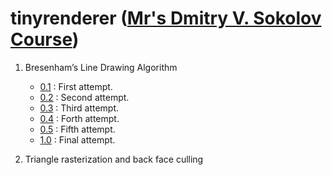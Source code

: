 # tinyrenderer ([Mr's Dmitry V. Sokolov Course](https://github.com/ssloy/tinyrenderer/wiki))

1. Bresenham’s Line Drawing Algorithm
    * [0.1](https://github.com/sT4R3K/tinyrenderer/tree/57ba654997e9e0b5fa70a18c1dcc959c6436c87f) : First attempt.
    * [0.2](https://github.com/sT4R3K/tinyrenderer/tree/df9f5c00734afb957eb36b5b2f5ec1f2baf38db3) : Second attempt.
    * [0.3](https://github.com/sT4R3K/tinyrenderer/tree/3dc9e648374292f30d6be76508c269bafd4ef5af) : Third attempt.
    * [0.4](https://github.com/sT4R3K/tinyrenderer/tree/6704341b5159ea9a09d78041a46868c217052951) : Forth attempt.
    * [0.5](https://github.com/sT4R3K/tinyrenderer/tree/dba7e153175995331091f609825cdf15560cd42f) : Fifth attempt.
    * [1.0](https://github.com/sT4R3K/tinyrenderer/blob/20882f234bcbe0b915cc3eaf257a6c1a382292ca/main.cpp) : Final attempt.

2. Triangle rasterization and back face culling
